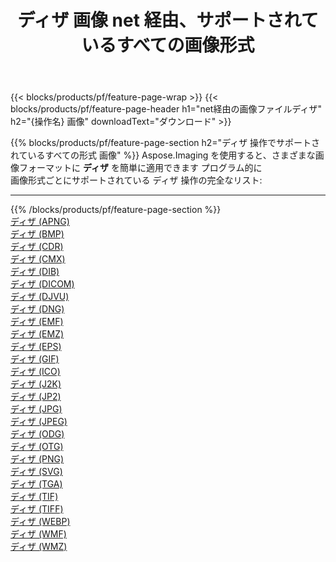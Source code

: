 ﻿---
title: ディザ 画像 net 経由、サポートされているすべての画像形式 
weight: 3920
url: /ja/net/dither 
lang: ja
langdirlevel: 2
locales: zh-hans,ja,it,ru,de,es,fr,nl,id,lt,pl,pt,vi,tr,ko,zh-hant,ar,hi,th,sv,cs,uk,he
description: Aspose.Imaging を使用すると、net 経由で簡単に ディザ イメージを作成できます
---

{{< blocks/products/pf/feature-page-wrap >}}
{{< blocks/products/pf/feature-page-header h1="net経由の画像ファイルディザ" h2="{操作名} 画像" downloadText="ダウンロード" >}}


{{% blocks/products/pf/feature-page-section  h2="ディザ 操作でサポートされているすべての形式 画像" %}}
Aspose.Imaging を使用すると、さまざまな画像フォーマットに **ディザ** を簡単に適用できます プログラム的に
<br/>
画像形式ごとにサポートされている ディザ 操作の完全なリスト:
<hr/>
{{% /blocks/products/pf/feature-page-section %}}
<div class="container-fluid productfamilypage bg-gray">
    <div class="convertypes bg-gray agp-content section">
        <div class="container">
		<div class="row other-converters">
		    <div class='col-md-2 other-converter remove-lp remove-rp'><a href="/imaging/ja/net/dither/apng" >ディザ (APNG)</a></div><div class='col-md-2 other-converter remove-lp remove-rp'><a href="/imaging/ja/net/dither/bmp" >ディザ (BMP)</a></div><div class='col-md-2 other-converter remove-lp remove-rp'><a href="/imaging/ja/net/dither/cdr" >ディザ (CDR)</a></div><div class='col-md-2 other-converter remove-lp remove-rp'><a href="/imaging/ja/net/dither/cmx" >ディザ (CMX)</a></div><div class='col-md-2 other-converter remove-lp remove-rp'><a href="/imaging/ja/net/dither/dib" >ディザ (DIB)</a></div><div class='col-md-2 other-converter remove-lp remove-rp'><a href="/imaging/ja/net/dither/dicom" >ディザ (DICOM)</a></div><div class='col-md-2 other-converter remove-lp remove-rp'><a href="/imaging/ja/net/dither/djvu" >ディザ (DJVU)</a></div><div class='col-md-2 other-converter remove-lp remove-rp'><a href="/imaging/ja/net/dither/dng" >ディザ (DNG)</a></div><div class='col-md-2 other-converter remove-lp remove-rp'><a href="/imaging/ja/net/dither/emf" >ディザ (EMF)</a></div><div class='col-md-2 other-converter remove-lp remove-rp'><a href="/imaging/ja/net/dither/emz" >ディザ (EMZ)</a></div><div class='col-md-2 other-converter remove-lp remove-rp'><a href="/imaging/ja/net/dither/eps" >ディザ (EPS)</a></div><div class='col-md-2 other-converter remove-lp remove-rp'><a href="/imaging/ja/net/dither/gif" >ディザ (GIF)</a></div><div class='col-md-2 other-converter remove-lp remove-rp'><a href="/imaging/ja/net/dither/ico" >ディザ (ICO)</a></div><div class='col-md-2 other-converter remove-lp remove-rp'><a href="/imaging/ja/net/dither/j2k" >ディザ (J2K)</a></div><div class='col-md-2 other-converter remove-lp remove-rp'><a href="/imaging/ja/net/dither/jp2" >ディザ (JP2)</a></div><div class='col-md-2 other-converter remove-lp remove-rp'><a href="/imaging/ja/net/dither/jpg" >ディザ (JPG)</a></div><div class='col-md-2 other-converter remove-lp remove-rp'><a href="/imaging/ja/net/dither/jpeg" >ディザ (JPEG)</a></div><div class='col-md-2 other-converter remove-lp remove-rp'><a href="/imaging/ja/net/dither/odg" >ディザ (ODG)</a></div><div class='col-md-2 other-converter remove-lp remove-rp'><a href="/imaging/ja/net/dither/otg" >ディザ (OTG)</a></div><div class='col-md-2 other-converter remove-lp remove-rp'><a href="/imaging/ja/net/dither/png" >ディザ (PNG)</a></div><div class='col-md-2 other-converter remove-lp remove-rp'><a href="/imaging/ja/net/dither/svg" >ディザ (SVG)</a></div><div class='col-md-2 other-converter remove-lp remove-rp'><a href="/imaging/ja/net/dither/tga" >ディザ (TGA)</a></div><div class='col-md-2 other-converter remove-lp remove-rp'><a href="/imaging/ja/net/dither/tif" >ディザ (TIF)</a></div><div class='col-md-2 other-converter remove-lp remove-rp'><a href="/imaging/ja/net/dither/tiff" >ディザ (TIFF)</a></div><div class='col-md-2 other-converter remove-lp remove-rp'><a href="/imaging/ja/net/dither/webp" >ディザ (WEBP)</a></div><div class='col-md-2 other-converter remove-lp remove-rp'><a href="/imaging/ja/net/dither/wmf" >ディザ (WMF)</a></div><div class='col-md-2 other-converter remove-lp remove-rp'><a href="/imaging/ja/net/dither/wmz" >ディザ (WMZ)</a></div>
                </div>
        </div>
    </div>
</div>
<br/>


